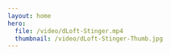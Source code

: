 ```yaml
---
layout: home
hero:
  file: /video/dLoft-Stinger.mp4
  thumbnail: /video/dLoft-Stinger-Thumb.jpg
---
```

